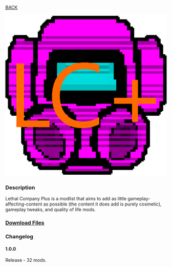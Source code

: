 
[BACK](..)

![Lethal Company Plus Logo](./icon.png)

### Description
Lethal Company Plus is a modlist that aims to add as little gameplay-affecting-content as possible (the content it does add is purely cosmetic), gameplay tweaks, and quality of life mods.

### [Download Files](https://download-directory.github.io/?url=https://github.com/Biblioklept/biblioklept.github.io/tree/main/modlists/lethal-company-plus)

### Changelog

#### 1.0.0
Release - 32 mods.